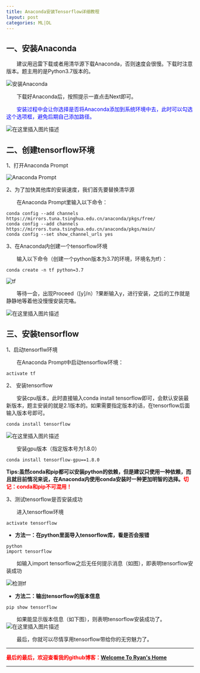 ```yaml
---
title: Anaconda安装Tensorflow详细教程
layout: post
categories: ML|DL
---
```




## 一、安装Anaconda

&emsp;&emsp;建议用迅雷下载或者用清华源下载Anaconda，否则速度会很慢。下载时注意版本。题主用的是Python3.7版本的。

![安装Anaconda](https://img-blog.csdnimg.cn/20200310180444118.png?x-oss-process=image/watermark,type_ZmFuZ3poZW5naGVpdGk,shadow_10,text_aHR0cHM6Ly9ibG9nLmNzZG4ubmV0L3FxXzQxNDIyNDQ4,size_1,color_FFFFFF,t_0)


&emsp;&emsp;下载好Anaconda后，按照提示一直点击Next即可。

&emsp;&emsp;<font color = "blue">安装过程中会让你选择是否将Anaconda添加到系统环境中去，此时可以勾选这个选项框，避免后期自己添加路径。</font>

![在这里插入图片描述](https://img-blog.csdnimg.cn/20200310181010448.png?x-oss-process=image/watermark,type_ZmFuZ3poZW5naGVpdGk,shadow_10,text_aHR0cHM6Ly9ibG9nLmNzZG4ubmV0L3FxXzQxNDIyNDQ4,size_1,color_FFFFFF,t_0)

## 二、创建tensorflow环境

1、打开Anaconda Prompt

![Anaconda Prompt](https://img-blog.csdnimg.cn/20200310181441431.png?x-oss-process=image/watermark,type_ZmFuZ3poZW5naGVpdGk,shadow_10,text_aHR0cHM6Ly9ibG9nLmNzZG4ubmV0L3FxXzQxNDIyNDQ4,size_1,color_FFFFFF,t_0)

2、为了加快其他库的安装速度，我们首先要替换清华源

&emsp;&emsp;在Anaconda Prompt里输入以下命令：
```shell
conda config --add channels https://mirrors.tuna.tsinghua.edu.cn/anaconda/pkgs/free/
conda config --add channels https://mirrors.tuna.tsinghua.edu.cn/anaconda/pkgs/main/
conda config --set show_channel_urls yes

```

3、在Anaconda内创建一个tensorflow环境

&emsp;&emsp;输入以下命令（创建一个python版本为3.7的环境，环境名为tf）：

```shell
conda create -n tf python=3.7
```
![tf](https://img-blog.csdnimg.cn/20200310182114587.png?x-oss-process=image/watermark,type_ZmFuZ3poZW5naGVpdGk,shadow_10,text_aHR0cHM6Ly9ibG9nLmNzZG4ubmV0L3FxXzQxNDIyNDQ4,size_1,color_FFFFFF,t_0)

&emsp;&emsp;等待一会，出现Proceed（[y]/n）?果断输入y，进行安装，之后的工作就是静静地等着他没慢慢安装完咯。

![在这里插入图片描述](https://img-blog.csdnimg.cn/20200310182304220.png?x-oss-process=image/watermark,type_ZmFuZ3poZW5naGVpdGk,shadow_10,text_aHR0cHM6Ly9ibG9nLmNzZG4ubmV0L3FxXzQxNDIyNDQ4,size_1,color_FFFFFF,t_0)




## 三、安装tensorflow

1、启动tensorflw环境

&emsp;&emsp;在Anaconda Prompt中启动tensorflow环境：
```shell
activate tf
```

2、 安装tensorflow

&emsp;&emsp;安装cpu版本，此时直接输入conda install tensorflow即可，会默认安装最新版本，题主安装的就是2.1版本的。如果需要指定版本的话，在tensorflow后面输入版本号即可。
```shell
conda install tensorflow
```
![在这里插入图片描述](https://img-blog.csdnimg.cn/20200310182733435.png?x-oss-process=image/watermark,type_ZmFuZ3poZW5naGVpdGk,shadow_10,text_aHR0cHM6Ly9ibG9nLmNzZG4ubmV0L3FxXzQxNDIyNDQ4,size_1,color_FFFFFF,t_0)

&emsp;&emsp;安装gpu版本（指定版本号为1.8.0）
```shell
conda install tensorflow-gpu==1.8.0
```

**Tips:虽然conda和pip都可以安装python的依赖，但是建议只使用一种依赖，而且就目前情况来说，在Anaconda内使用conda安装时一种更加明智的选择。<font color = "red">切记：conda和pip不可混用！</font>**


3、测试tensorflow是否安装成功

&emsp;&emsp;进入tensorflow环境
```shell
activate tensorflow
```
- **方法一：在python里面导入tensorflow库，看是否会报错**

```shell
python
import tensorflow
```
&emsp;&emsp;如输入import tensorflow之后无任何提示消息（如图），即表明tensorflow安装成功

![检测tf](https://img-blog.csdnimg.cn/20200310183548877.png?x-oss-process=image/watermark,type_ZmFuZ3poZW5naGVpdGk,shadow_10,text_aHR0cHM6Ly9ibG9nLmNzZG4ubmV0L3FxXzQxNDIyNDQ4,size_1,color_FFFFFF,t_0)

- **方法二：输出tensorflow的版本信息**

```shell
pip show tensorflow
```

&emsp;&emsp;如果能显示版本信息（如下图），则表明tensorflow安装成功了。
![在这里插入图片描述](https://img-blog.csdnimg.cn/20200310183917942.png?x-oss-process=image/watermark,type_ZmFuZ3poZW5naGVpdGk,shadow_10,text_aHR0cHM6Ly9ibG9nLmNzZG4ubmV0L3FxXzQxNDIyNDQ4,size_1,color_FFFFFF,t_0)

&emsp;&emsp;最后，你就可以尽情享用tensorflow带给你的无穷魅力了。


---
**<font color="red">最后的最后，欢迎查看我的github博客：</font>[Welcome To Ryan's Home](https://www.github.io)**

---